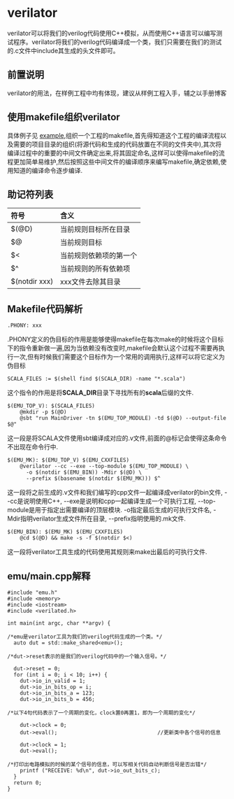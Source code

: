# verilator

verilator可以将我们的verilog代码使用C++模拟，从而使用C++语言可以编写测试程序。verilator将我们的verilog代码编译成一个类，我们只需要在我们的测试的.c文件中include其生成的头文件即可。

## 前置说明
verilator的用法，在样例工程中均有体现，建议从样例工程入手，辅之以手册博客

## 使用makefile组织verilator
具体例子见 [example](../examples/1.Makefile-chisel-sample),组织一个工程的makefile,首先得知道这个工程的编译流程以及需要的项目目录的组织(将源代码和生成的代码放置在不同的文件夹中),其次将编译过程中的重要的中间文件确定出来,将其固定命名,这样可以使得makefile的流程更加简单易维护,然后按照这些中间文件的编译顺序来编写makefile,确定依赖,使用知道的编译命令逐步编译.

## 助记符列表
|符号|含义|
|:--|:--|
|$(@D)|当前规则目标所在目录|
|$@|当前规则目标|
|$<|当前规则依赖项的第一个|
|$^|当前规则的所有依赖项|
|$(notdir xxx)|xxx文件去除其目录|


## Makefile代码解析
```
.PHONY: xxx
```
.PHONY定义的伪目标的作用是能够使得makefile在每次make的时候将这个目标下的指令重新做一遍,因为当依赖没有改变时,makefile会默认这个过程不需要再执行一次,但有时候我们需要这个目标作为一个常用的调用执行,这样可以将它定义为伪目标

```
SCALA_FILES := $(shell find $(SCALA_DIR) -name "*.scala")
```
这个指令的作用是将**SCALA_DIR**目录下寻找所有的**scala**后缀的文件.
```
$(EMU_TOP_V): $(SCALA_FILES)
	@mkdir -p $(@D)
	@sbt "run MainDriver -tn $(EMU_TOP_MODULE) -td $(@D) --output-file $@"
```
这一段是将SCALA文件使用sbt编译成对应的.v文件,前面的@标记会使得这条命令不出现在命令行中.
```
$(EMU_MK): $(EMU_TOP_V) $(EMU_CXXFILES)
	@verilator --cc --exe --top-module $(EMU_TOP_MODULE) \
	  -o $(notdir $(EMU_BIN)) -Mdir $(@D) \
	  --prefix $(basename $(notdir $(EMU_MK))) $^ 
```
这一段将之前生成的.v文件和我们编写的cpp文件一起编译成verilator的bin文件, --cc是说明使用C++, --exe是说明和cpp一起编译生成一个可执行工程, --top-module是用于指定出需要编译的顶层模块. -o指定最后生成的可执行文件名, -Mdir指明verilator生成文件所在目录, --prefix指明使用的.mk文件.

```
$(EMU_BIN): $(EMU_MK) $(EMU_CXXFILES)
	@cd $(@D) && make -s -f $(notdir $<)
```
这一段将verilator工具生成的代码使用其规则来make出最后的可执行文件.

## emu/main.cpp解释
```
#include "emu.h"
#include <memory>
#include <iostream>
#include <verilated.h>

int main(int argc, char **argv) {

/*emu是verilator工具为我们的verilog代码生成的一个类。*/
  auto dut = std::make_shared<emu>();	

/*dut->reset表示的是我们的verilog代码中的一个输入信号。*/

  dut->reset = 0;					
  for (int i = 0; i < 10; i++) {
    dut->io_in_valid = 1;
    dut->io_in_bits_op = i;
    dut->io_in_bits_a = 123;
    dut->io_in_bits_b = 456;

/*以下4句代码表示了一个周期的变化，clock置0再置1，即为一个周期的变化*/

    dut->clock = 0;							
    dut->eval();								//更新类中各个信号的信息

    dut->clock = 1;
    dut->eval();

/*打印出电路模拟的时候的某个信号的信息，可以写相关代码自动判断信号是否出错*/
	printf ("RECEIVE: %d\n", dut->io_out_bits_c);
  }
  return 0;
}
```